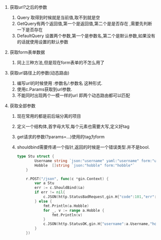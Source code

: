 1.  获取url?之后的参数

    1.  Query  取得到时候就是当前值,取不到就是空
    2.  GetQuery有两个返回值,第一个是返回值,第二个是是否存在 ,需要先判断一下是否存在
    3.  DefaultQuery  设置两个参数,第一个是参数名,第二个是默认参数,如果没有的话就使用设置的默认参数

2.  获取form表单数据

    1.  同上三种方法,但是现在form表单的不怎么用了

3.  获取url路径上的参数(动态路由)

    1.  编写url的时候使用  :参数名/:参数名 这种形式.
    2.  使用c.Params获取到url参数.
    3.  不能同时出现两个一模一样的url  即两个动态路由都可以匹配

4.  获取全部参数

    1.  现在常用的都是前后端分离的项目

    2.  定义一个结构体,首字母大写,每个元素也需要大写,定义好tag 

    3.  get请求的参数(?params=...)使用的tag为form

    4.  shouldbind需要传递一个指针,返回的时候是一个错误类型.并不是bool.

        ```go
        type Stu struct {
        		Username string `json:"username" yaml:"username" form:"username"`
        		Hobble  []string `json:"hobble" form:"hobble"`
        	}
        
        	r.POST("/json", func(c *gin.Context) {
        		var a Stu
        		err := c.ShouldBind(&a)
        		if err != nil{
        			c.JSON(http.StatusBadRequest,gin.H{"code":101,"err":err.Error()})
        		} else {
        			fmt.Println(a.Hobble)
        			for _, v := range a.Hobble {
        				fmt.Println(v)
        			}
        			c.JSON(http.StatusOK,gin.H{"username":a.Username,"hobble":a.Hobble})
        		}
        	})
        ```

        